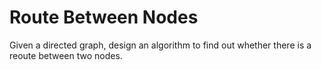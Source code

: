 # Route Between Nodes

Given a directed graph, design an algorithm to find out whether there is a reoute between two nodes.